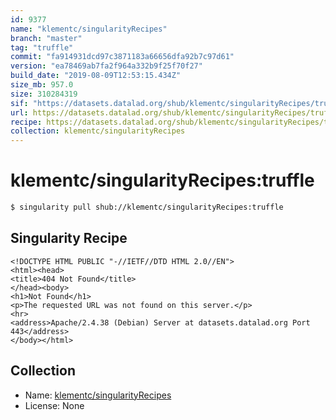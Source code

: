 ```yaml
---
id: 9377
name: "klementc/singularityRecipes"
branch: "master"
tag: "truffle"
commit: "fa914931dcd97c3871183a66656dfa92b7c97d61"
version: "ea78469ab7fa2f964a332b9f25f70f27"
build_date: "2019-08-09T12:53:15.434Z"
size_mb: 957.0
size: 310284319
sif: "https://datasets.datalad.org/shub/klementc/singularityRecipes/truffle/2019-08-09-fa914931-ea78469a/ea78469ab7fa2f964a332b9f25f70f27.sif"
url: https://datasets.datalad.org/shub/klementc/singularityRecipes/truffle/2019-08-09-fa914931-ea78469a/
recipe: https://datasets.datalad.org/shub/klementc/singularityRecipes/truffle/2019-08-09-fa914931-ea78469a/Singularity
collection: klementc/singularityRecipes
---
```


# klementc/singularityRecipes:truffle

```bash
$ singularity pull shub://klementc/singularityRecipes:truffle
```

## Singularity Recipe

```singularity
<!DOCTYPE HTML PUBLIC "-//IETF//DTD HTML 2.0//EN">
<html><head>
<title>404 Not Found</title>
</head><body>
<h1>Not Found</h1>
<p>The requested URL was not found on this server.</p>
<hr>
<address>Apache/2.4.38 (Debian) Server at datasets.datalad.org Port 443</address>
</body></html>
```

## Collection

 - Name: [klementc/singularityRecipes](https://github.com/klementc/singularityRecipes)
 - License: None

